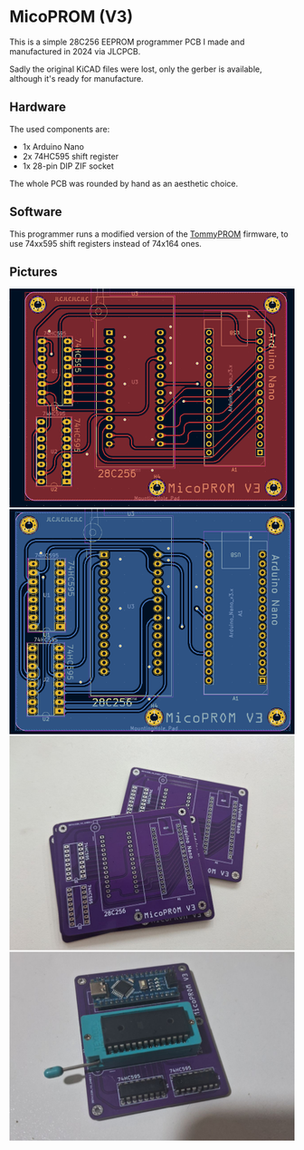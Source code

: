 # MicoPROM (V3)
This is a simple 28C256 EEPROM programmer PCB I made and manufactured in 2024 via JLCPCB.

Sadly the original KiCAD files were lost, only the gerber is available, although it's ready for manufacture.

## Hardware
The used components are:
- 1x Arduino Nano
- 2x 74HC595 shift register
- 1x 28-pin DIP ZIF socket
  
The whole PCB was rounded by hand as an aesthetic choice.

## Software
This programmer runs a modified version of the [TommyPROM](https://github.com/TomNisbet/TommyPROM) firmware, to use 74xx595 shift registers instead of 74x164 ones.

## Pictures
![front](images/front.png)
![back](images/back.png)
![manufactured](images/manufactured.jpg)
![assembled](images/assembled.jpg)
